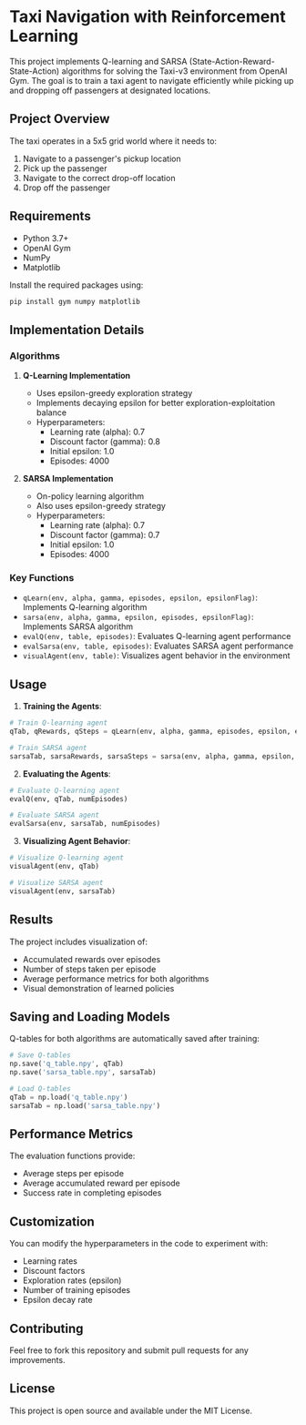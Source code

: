 # Taxi Navigation with Reinforcement Learning

This project implements Q-learning and SARSA (State-Action-Reward-State-Action) algorithms for solving the Taxi-v3 environment from OpenAI Gym. The goal is to train a taxi agent to navigate efficiently while picking up and dropping off passengers at designated locations.

## Project Overview

The taxi operates in a 5x5 grid world where it needs to:
1. Navigate to a passenger's pickup location
2. Pick up the passenger
3. Navigate to the correct drop-off location
4. Drop off the passenger

## Requirements

- Python 3.7+
- OpenAI Gym
- NumPy
- Matplotlib

Install the required packages using:
```bash
pip install gym numpy matplotlib
```

## Implementation Details

### Algorithms

1. **Q-Learning Implementation**
   - Uses epsilon-greedy exploration strategy
   - Implements decaying epsilon for better exploration-exploitation balance
   - Hyperparameters:
     - Learning rate (alpha): 0.7
     - Discount factor (gamma): 0.8
     - Initial epsilon: 1.0
     - Episodes: 4000

2. **SARSA Implementation**
   - On-policy learning algorithm
   - Also uses epsilon-greedy strategy
   - Hyperparameters:
     - Learning rate (alpha): 0.7
     - Discount factor (gamma): 0.7
     - Initial epsilon: 1.0
     - Episodes: 4000

### Key Functions

- `qLearn(env, alpha, gamma, episodes, epsilon, epsilonFlag)`: Implements Q-learning algorithm
- `sarsa(env, alpha, gamma, epsilon, episodes, epsilonFlag)`: Implements SARSA algorithm
- `evalQ(env, table, episodes)`: Evaluates Q-learning agent performance
- `evalSarsa(env, table, episodes)`: Evaluates SARSA agent performance
- `visualAgent(env, table)`: Visualizes agent behavior in the environment

## Usage

1. **Training the Agents**:
```python
# Train Q-learning agent
qTab, qRewards, qSteps = qLearn(env, alpha, gamma, episodes, epsilon, epsilonFlag)

# Train SARSA agent
sarsaTab, sarsaRewards, sarsaSteps = sarsa(env, alpha, gamma, epsilon, episodes, epsilonFlag)
```

2. **Evaluating the Agents**:
```python
# Evaluate Q-learning agent
evalQ(env, qTab, numEpisodes)

# Evaluate SARSA agent
evalSarsa(env, sarsaTab, numEpisodes)
```

3. **Visualizing Agent Behavior**:
```python
# Visualize Q-learning agent
visualAgent(env, qTab)

# Visualize SARSA agent
visualAgent(env, sarsaTab)
```

## Results

The project includes visualization of:
- Accumulated rewards over episodes
- Number of steps taken per episode
- Average performance metrics for both algorithms
- Visual demonstration of learned policies

## Saving and Loading Models

Q-tables for both algorithms are automatically saved after training:
```python
# Save Q-tables
np.save('q_table.npy', qTab)
np.save('sarsa_table.npy', sarsaTab)

# Load Q-tables
qTab = np.load('q_table.npy')
sarsaTab = np.load('sarsa_table.npy')
```

## Performance Metrics

The evaluation functions provide:
- Average steps per episode
- Average accumulated reward per episode
- Success rate in completing episodes

## Customization

You can modify the hyperparameters in the code to experiment with:
- Learning rates
- Discount factors
- Exploration rates (epsilon)
- Number of training episodes
- Epsilon decay rate

## Contributing

Feel free to fork this repository and submit pull requests for any improvements.

## License

This project is open source and available under the MIT License.
